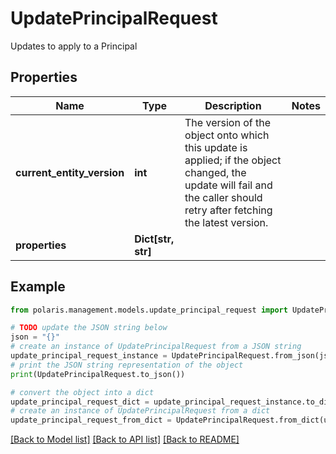 # UpdatePrincipalRequest

Updates to apply to a Principal

## Properties

Name | Type | Description | Notes
------------ | ------------- | ------------- | -------------
**current_entity_version** | **int** | The version of the object onto which this update is applied; if the object changed, the update will fail and the caller should retry after fetching the latest version. | 
**properties** | **Dict[str, str]** |  | 

## Example

```python
from polaris.management.models.update_principal_request import UpdatePrincipalRequest

# TODO update the JSON string below
json = "{}"
# create an instance of UpdatePrincipalRequest from a JSON string
update_principal_request_instance = UpdatePrincipalRequest.from_json(json)
# print the JSON string representation of the object
print(UpdatePrincipalRequest.to_json())

# convert the object into a dict
update_principal_request_dict = update_principal_request_instance.to_dict()
# create an instance of UpdatePrincipalRequest from a dict
update_principal_request_from_dict = UpdatePrincipalRequest.from_dict(update_principal_request_dict)
```
[[Back to Model list]](../README.md#documentation-for-models) [[Back to API list]](../README.md#documentation-for-api-endpoints) [[Back to README]](../README.md)


